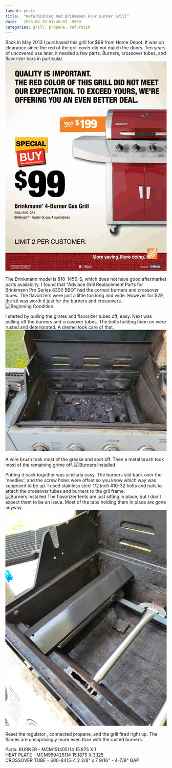 ```yaml
---
layout: posts
title:  "Refurbishing Red Brinkmann Four Burner Grill"
date:   2023-04-10 01:46:07 -0500
categories: grill, propane, refurbish
---
```


Back in May 2013 I purchased this grill for $99 from Home Depot. It was on clearance since the red of the grill cover did not match the doors. Ten years of uncovered use later, it needed a few parts. Burners, crossover tubes, and flavorizer bars in particular. 
![Home Depot Ad](/assets/images/brinkmannGrillAd.png)

The Brinkmann model is 810-1456-S, which does not have good aftermarket parts availabilty. I found that "Adviace Grill Replacement Parts for Brinkmann Pro Series 8300 BBQ" had the correct burners and crossover tubes. The flavorizers were just a little too long and wide. However for $29, the kit was worth it just for the burners and crossovers. 
![Beginning Condition](/assets/images/20230404_190206.jpg)

I started by pulling the grates and flavorizer tubes off, easy. Next was pulling off the burners and crossover tubes. The bolts holding them on were rusted and deteriorated. A dremel took care of that. 
![Cleaned Sides](/assets/images/20230404_192322.jpg)

A wire brush took most of the grease and soot off. Then a metal brush took most of the remaining grime off. 
![Burners Installed](/assets/images/20230408_120650.jpg)

Putting it back together was similarly easy. The burners slid back over the 'needles', and the screw holes were offset so you know which way was supposed to be up. I used stainless steel 1/2 inch #10-32 bolts and nuts to attach the crossover tubes and burners to the gril frame.
![Burners Installed](/assets/images/20230408_120650.jpg)
The flavorizer tents are just sitting in place, but I don't expect them to be an issue.  Most of the tabs holding them in place are gone anyway. 
![Bars Sitting On Top](/assets/images/20230408_120919.jpg)

Reset the regulator , connected propane, and the grill fired right up. The flames are unsuprisingly more even than with the rusted burners. 

Parts:
BURNER - MCM151405114 15.875 X 1  
HEAT PLATE - MCM959425114 15.1875 X 3.125  
CROSSOVER TUBE - 600-8415-4  2 3/8" x 7 9/16" - 4-7/8" GAP  

